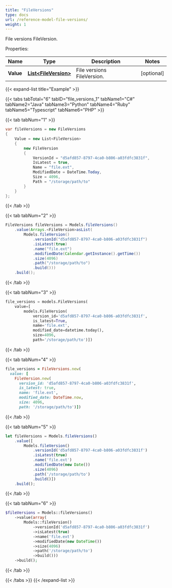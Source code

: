 ```yaml
---
title: "FileVersions"
type: docs
url: /reference-model-file-versions/
weight: 1
---
```

File versions FileVersion.

Properties:

Name | Type | Description | Notes
---- | ---- | ----------- | -----
**Value** | [**List&lt;FileVersion&gt;**](/email/reference-model-file-version/) | File versions FileVersion. | [optional] 


{{< expand-list title="Example" >}}

{{< tabs tabTotal="6" tabID="file_versions_1" tabName1="C#" tabName2="Java" tabName3="Python" tabName4="Ruby" tabName5="Typescript" tabName6="PHP" >}}

{{< tab tabNum="1" >}}

```csharp
var fileVersions = new FileVersions
{
    Value = new List<FileVersion>
    {
        new FileVersion
        {
            VersionId = "d5afd857-8797-4ca0-b806-a03fdfc3831f",
            IsLatest = true,
            Name = "file.ext",
            ModifiedDate = DateTime.Today,
            Size = 4096,
            Path = "/storage/path/to"
        }
    }
};
```

{{< /tab >}}

{{< tab tabNum="2" >}}

```java
FileVersions fileVersions = Models.fileVersions()
    .value(Arrays.<FileVersion>asList(
        Models.fileVersion()
            .versionId("d5afd857-8797-4ca0-b806-a03fdfc3831f")
            .isLatest(true)
            .name("file.ext")
            .modifiedDate(Calendar.getInstance().getTime())
            .size(4096)
            .path("/storage/path/to")
            .build()))
    .build();
```

{{< /tab >}}

{{< tab tabNum="3" >}}

```python
file_versions = models.FileVersions(
    value=[
        models.FileVersion(
            version_id='d5afd857-8797-4ca0-b806-a03fdfc3831f',
            is_latest=True,
            name='file.ext',
            modified_date=datetime.today(),
            size=4096,
            path='/storage/path/to')])
```

{{< /tab >}}

{{< tab tabNum="4" >}}

```ruby
file_versions = FileVersions.new(
  value: [
    FileVersion.new(
      version_id: 'd5afd857-8797-4ca0-b806-a03fdfc3831f',
      is_latest: true,
      name: 'file.ext',
      modified_date: DateTime.now,
      size: 4096,
      path: '/storage/path/to')])
```

{{< /tab >}}

{{< tab tabNum="5" >}}

```typescript
let fileVersions = Models.fileVersions()
    .value([
        Models.fileVersion()
            .versionId('d5afd857-8797-4ca0-b806-a03fdfc3831f')
            .isLatest(true)
            .name('file.ext')
            .modifiedDate(new Date())
            .size(4096)
            .path('/storage/path/to')
            .build()])
    .build();
```

{{< /tab >}}

{{< tab tabNum="6" >}}

```php
$fileVersions = Models::fileVersions()
    ->value(array(
        Models::fileVersion()
            ->versionId('d5afd857-8797-4ca0-b806-a03fdfc3831f')
            ->isLatest(true)
            ->name('file.ext')
            ->modifiedDate(new DateTime())
            ->size(4096)
            ->path('/storage/path/to')
            ->build()))
    ->build();
```

{{< /tab >}}

{{< /tabs >}}
{{< /expand-list >}}

